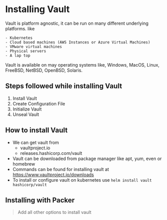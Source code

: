 # Installing Vault

Vault is platform agnostic, it can be run on many different underlying platforms. like

	- Kubernetes
	- Cloud based machines (AWS Instances or Azure Virtual Machines)
	- VMware virtual machines
	- Physical servers
	- A lap top

Vault is available on may operating systems like, Windows, MacOS, Linux, FreeBSD, NetBSD, OpenBSD, Solaris.

## Steps followed while installing Vault

1) Install Vault
2) Create Configuration File
3) Initialize Vault
4) Unseal Vault

## How to install Vault

- We can get vault from
	- vaultproject.io
	- releases.hashicorp.com/vault
- Vault can be downloaded from package manager like apt, yum, even or homebrew
- Commands can be found for installing vault at https://www.vaultproject.io/downloads
- To install or configure vault on kubernetes use `helm install vault hashicorp/vault`

## Installing with Packer

> Add all other options to install vault